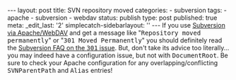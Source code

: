 --- layout: post title: SVN repository moved categories: - subversion tags: - apache - subversion - webdav status: publish type: post published: true meta: \_edit\_last: \'2\' simplecatch-sidebarlayout: \'\' --- If you use [Subversion via Apache/WebDAV][1] and get a message like \"<tt>Repository moved permanently</tt>\" or \"<tt>301 Moved Permanently</tt>\" you should definitely read the [Subversion FAQ on the <tt>301</tt> issue][2]. But, don\'t take its advice too literally... you may indeed have a configuration issue, but not with <tt>DocumentRoot</tt>. Be sure to check your Apache configuration for any overlapping/conflicting <tt>SVNParentPath</tt> and <tt>Alias</tt> entries! 

[1]: http://subversion.tigris.org/webdav-usage.html
[2]: http://subversion.tigris.org/faq.html#301-error

